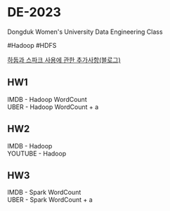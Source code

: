 # DE-2023
Dongduk Women's University Data Engineering Class <br>

#Hadoop #HDFS

<a href="https://continuedeve.tistory.com/category/Coding/Hadoop%20%26%20Spark">하둡과 스파크 사용에 관한 추가사항(블로그)</a>

## HW1 <br>
IMDB - Hadoop WordCount <br>
UBER - Hadoop WordCount + a <br>

## HW2 <br>
IMDB - Hadoop <br>
YOUTUBE - Hadoop <br>

## HW3 <br>
IMDB - Spark WordCount <br>
UBER - Spark WordCount + a <br>

